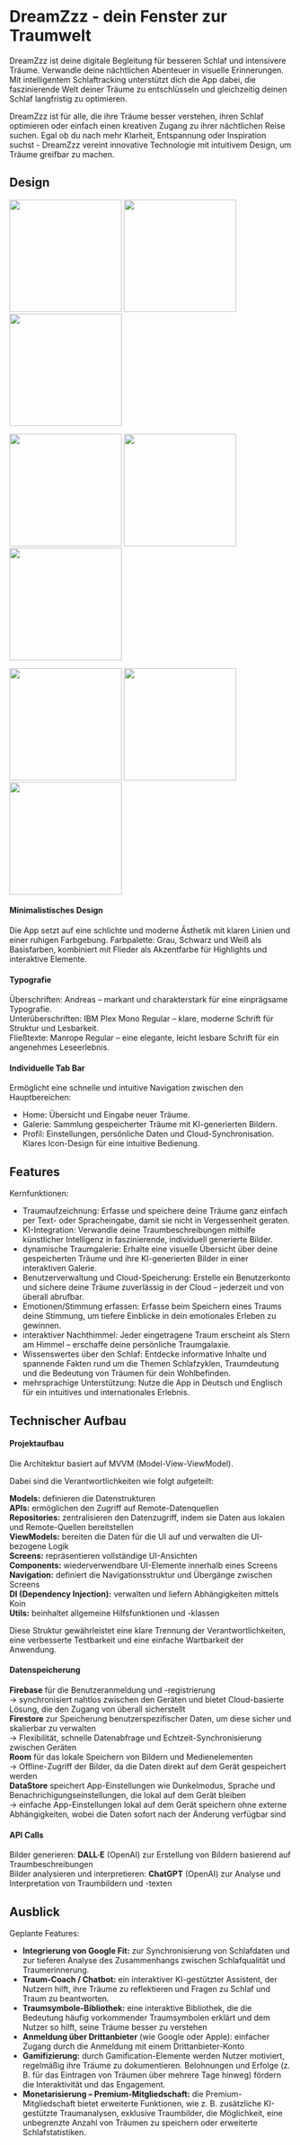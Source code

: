 # DreamZzz - dein Fenster zur Traumwelt

DreamZzz ist deine digitale Begleitung für besseren Schlaf und intensivere Träume. Verwandle deine nächtlichen Abenteuer in visuelle Erinnerungen. Mit intelligentem Schlaftracking unterstützt dich die App dabei, die faszinierende Welt deiner Träume zu entschlüsseln und gleichzeitig deinen Schlaf langfristig zu optimieren.

DreamZzz ist für alle, die ihre Träume besser verstehen, ihren Schlaf optimieren oder einfach einen kreativen Zugang zu ihrer nächtlichen Reise suchen. Egal ob du nach mehr Klarheit, Entspannung oder Inspiration suchst - DreamZzz vereint innovative Technologie mit intuitivem Design, um Träume greifbar zu machen.


## Design

<p>
  <img src="./img/home.png" width="200">
  <img src="./img/add_dream.png" width="200">
  <img src="./img/gallery_grid2.png" width="200">
  </p>
<p>
  <img src="./img/gallery_list.png" width="200">
  <img src="./img/detail.png" width="200">
  <img src="./img/nightsky.png" width="200">
  </p>
<p>
  <img src="./img/sleep1.png" width="200">
  <img src="./img/sleep3.png" width="200">
  <img src="./img/setting.png" width="200">
</p>

#### Minimalistisches Design
Die App setzt auf eine schlichte und moderne Ästhetik mit klaren Linien und einer ruhigen Farbgebung. Farbpalette: Grau, Schwarz und Weiß als Basisfarben, kombiniert mit Flieder als Akzentfarbe für Highlights und interaktive Elemente.

#### Typografie 
Überschriften: Andreas – markant und charakterstark für eine einprägsame Typografie.  
Unterüberschriften: IBM Plex Mono Regular – klare, moderne Schrift für Struktur und Lesbarkeit.  
Fließtexte: Manrope Regular – eine elegante, leicht lesbare Schrift für ein angenehmes Leseerlebnis.

#### Individuelle Tab Bar
Ermöglicht eine schnelle und intuitive Navigation zwischen den Hauptbereichen:
- Home: Übersicht und Eingabe neuer Träume.
- Galerie: Sammlung gespeicherter Träume mit KI-generierten Bildern.
- Profil: Einstellungen, persönliche Daten und Cloud-Synchronisation.
Klares Icon-Design für eine intuitive Bedienung.


## Features
Kernfunktionen:

- Traumaufzeichnung: Erfasse und speichere deine Träume ganz einfach per Text- oder Spracheingabe, damit sie nicht in Vergessenheit geraten.
- KI-Integration: Verwandle deine Traumbeschreibungen mithilfe künstlicher Intelligenz in faszinierende, individuell generierte Bilder.
- dynamische Traumgalerie: Erhalte eine visuelle Übersicht über deine gespeicherten Träume und ihre KI-generierten Bilder in einer interaktiven Galerie.
- Benutzerverwaltung und Cloud-Speicherung: Erstelle ein Benutzerkonto und sichere deine Träume zuverlässig in der Cloud – jederzeit und von überall abrufbar.
- Emotionen/Stimmung erfassen: Erfasse beim Speichern eines Traums deine Stimmung, um tiefere Einblicke in dein emotionales Erleben zu gewinnen.
- interaktiver Nachthimmel: Jeder eingetragene Traum erscheint als Stern am Himmel – erschaffe deine persönliche Traumgalaxie.
- Wissenswertes über den Schlaf: Entdecke informative Inhalte und spannende Fakten rund um die Themen Schlafzyklen, Traumdeutung und die Bedeutung von Träumen für dein Wohlbefinden.
- mehrsprachige Unterstützung: Nutze die App in Deutsch und Englisch für ein intuitives und internationales Erlebnis.


## Technischer Aufbau

#### Projektaufbau

Die Architektur basiert auf MVVM (Model-View-ViewModel).

Dabei sind die Verantwortlichkeiten wie folgt aufgeteilt:

<b>Models:</b> definieren die Datenstrukturen  
<b>APIs:</b> ermöglichen den Zugriff auf Remote-Datenquellen  
<b>Repositories:</b> zentralisieren den Datenzugriff, indem sie Daten aus lokalen und Remote-Quellen bereitstellen  
<b>ViewModels:</b> bereiten die Daten für die UI auf und verwalten die UI-bezogene Logik  
<b>Screens:</b> repräsentieren vollständige UI-Ansichten  
<b>Components:</b> wiederverwendbare UI-Elemente innerhalb eines Screens  
<b>Navigation:</b> definiert die Navigationsstruktur und Übergänge zwischen Screens  
<b>DI (Dependency Injection):</b> verwalten und liefern Abhängigkeiten mittels Koin  
<b>Utils:</b> beinhaltet allgemeine Hilfsfunktionen und -klassen   

Diese Struktur gewährleistet eine klare Trennung der Verantwortlichkeiten, eine verbesserte Testbarkeit und eine einfache Wartbarkeit der Anwendung.

#### Datenspeicherung

<b>Firebase</b>        für die Benutzeranmeldung und -registrierung
                <br>-> synchronisiert nahtlos zwischen den Geräten und bietet Cloud-basierte Lösung, die den Zugang von überall sicherstellt
<br><b>Firestore</b>       zur Speicherung benutzerspezifischer Daten, um diese sicher und skalierbar zu verwalten
                <br>-> Flexibilität, schnelle Datenabfrage und Echtzeit-Synchronisierung zwischen Geräten
<br><b>Room</b>       für das lokale Speichern von Bildern und Medienelementen
                <br>-> Offline-Zugriff der Bilder, da die Daten direkt auf dem Gerät gespeichert werden
<br><b>DataStore</b>     speichert App-Einstellungen wie Dunkelmodus, Sprache und Benachrichigungseinstellungen, die lokal auf dem Gerät bleiben
                <br>-> einfache App-Einstellungen lokal auf dem Gerät speichern ohne externe Abhängigkeiten, wobei die Daten sofort nach der Änderung verfügbar sind

#### API Calls

Bilder generieren: <b>DALL·E</b> (OpenAI) zur Erstellung von Bildern basierend auf Traumbeschreibungen  
Bilder analysieren und interpretieren: <b>ChatGPT</b> (OpenAI) zur Analyse und Interpretation von Traumbildern und -texten

## Ausblick
Geplante Features:

- <b>Integrierung von Google Fit:</b> zur Synchronisierung von Schlafdaten und zur tieferen Analyse des Zusammenhangs zwischen Schlafqualität und Traumerinnerung.
- <b>Traum-Coach / Chatbot:</b> ein interaktiver KI-gestützter Assistent, der Nutzern hilft, ihre Träume zu reflektieren und Fragen zu Schlaf und Traum zu beantworten.
- <b>Traumsymbole-Bibliothek:</b> eine interaktive Bibliothek, die die Bedeutung häufig vorkommender Traumsymbolen erklärt und dem Nutzer so hilft, seine Träume besser zu verstehen  
- <b>Anmeldung über Drittanbieter</b> (wie Google oder Apple): einfacher Zugang durch die Anmeldung mit einem Drittanbieter-Konto  
- <b>Gamifizierung:</b> durch Gamification-Elemente werden Nutzer motiviert, regelmäßig ihre Träume zu dokumentieren. Belohnungen und Erfolge (z. B. für das Eintragen von Träumen über mehrere Tage hinweg) fördern die Interaktivität und das Engagement.  
- <b>Monetarisierung – Premium-Mitgliedschaft:</b> die Premium-Mitgliedschaft bietet erweiterte Funktionen, wie z. B. zusätzliche KI-gestützte Traumanalysen, exklusive Traumbilder, die Möglichkeit, eine unbegrenzte Anzahl von Träumen zu speichern oder erweiterte Schlafstatistiken.  
